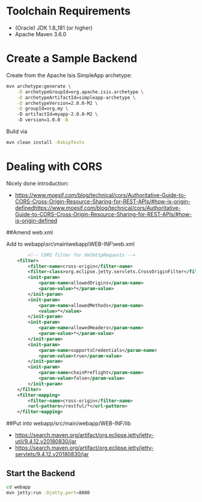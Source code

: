 # Toolchain Requirements
* (Oracle) JDK 1.8_181 (or higher)
* Apache Maven 3.6.0


# Create a Sample Backend 
Create from the Apache Isis SimpleApp archetype:
```bash
mvn archetype:generate \
    -D archetypeGroupId=org.apache.isis.archetype \
    -D archetypeArtifactId=simpleapp-archetype \
    -D archetypeVersion=2.0.0-M2 \
    -D groupId=org.my \ 
    -D artifactId=myapp-2.0.0-M2 \ 
    -D version=1.0.0 -B
```
Build via
```bash
mvn clean install -DskipTests
```


# Dealing with CORS

Nicely done introduction: 
* https://www.moesif.com/blog/technical/cors/Authoritative-Guide-to-CORS-Cross-Origin-Resource-Sharing-for-REST-APIs/#how-is-origin-definedhttps://www.moesif.com/blog/technical/cors/Authoritative-Guide-to-CORS-Cross-Origin-Resource-Sharing-for-REST-APIs/#how-is-origin-defined

##Amend web.xml 

Add to webapp\src\main\webapp\WEB-INF\web.xml

```xml
	 	<!-- CORS filter for XmlHttpRequests -->
	<filter>
		<filter-name>cross-origin</filter-name>
		<filter-class>org.eclipse.jetty.servlets.CrossOriginFilter</filter-class>
		<init-param>
			<param-name>allowedOrigins</param-name>
			<param-value>*</param-value>
		</init-param>
		<init-param>
			<param-name>allowedMethods</param-name>
			<value>*</value>
		</init-param>
		<init-param>
			<param-name>allowedHeaders</param-name>
			<param-value>*</param-value>
		</init-param>
		<init-param>
			<param-name>supportsCredentials</param-name>
			<param-value>true</param-value>
		</init-param>
		<init-param>
			<param-name>chainPreflight</param-name>
			<param-value>false</param-value>
		</init-param>
	</filter>
	<filter-mapping>
		<filter-name>cross-origin</filter-name>
		<url-pattern>/restful/*</url-pattern>
	</filter-mapping>
```

##Put into webapp/src/main/webapp/WEB-INF/lib
* https://search.maven.org/artifact/org.eclipse.jetty/jetty-util/9.4.12.v20180830/jar
* https://search.maven.org/artifact/org.eclipse.jetty/jetty-servlets/9.4.12.v20180830/jar

## Start the Backend
```bash
cd webapp
mvn jetty:run -Djetty.port=8080
``` 